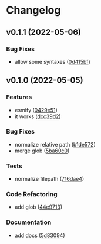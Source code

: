 # Changelog

## v0.1.1 (2022-05-06)

### Bug Fixes

- allow some syntaxes ([0d415bf](https://github.com/nlibjs/esmify/commit/0d415bf5593363b435fcac15b9ab95108b019d41))


## v0.1.0 (2022-05-05)

### Features

- esmify ([0429e51](https://github.com/nlibjs/esmify/commit/0429e51209b8c20b60285a368426f67b8cdbc8da))
- it works ([dcc39d2](https://github.com/nlibjs/esmify/commit/dcc39d2fd4c87bd06093783376772934b47375c9))

### Bug Fixes

- normalize relative path ([b1de572](https://github.com/nlibjs/esmify/commit/b1de5723a58ebcd2f01478f9bd2d02ac0ea48986))
- merge glob ([5ba60c0](https://github.com/nlibjs/esmify/commit/5ba60c0cff7bd44c08a6f1fcd42c7d06a37c7a79))

### Tests

- normalize filepath ([716dae4](https://github.com/nlibjs/esmify/commit/716dae48c840afe1e8605a92e90ef8ca569bf9c8))

### Code Refactoring

- add glob ([44e9713](https://github.com/nlibjs/esmify/commit/44e97139bbdbfe851e5f61e853e8d191c0480809))

### Documentation

- add docs ([5d83094](https://github.com/nlibjs/esmify/commit/5d83094e7338d02d3e579d64f181b118f7bf9bd8))



